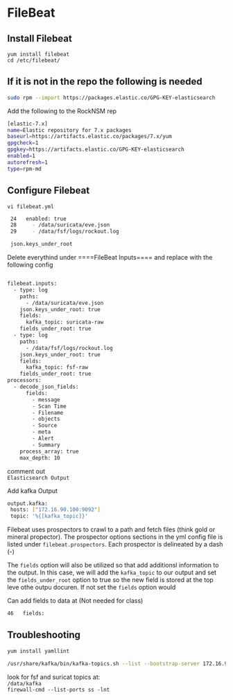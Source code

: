 # FileBeat

## Install Filebeat

`yum install filebeat`  
`cd /etc/filebeat/`  

## If it is not in the repo the following is needed

```bash
sudo rpm --import https://packages.elastic.co/GPG-KEY-elasticsearch
```

Add the following to the RockNSM rep

```bash
[elastic-7.x]
name=Elastic repository for 7.x packages
baseurl=https://artifacts.elastic.co/packages/7.x/yum
gpgcheck=1
gpgkey=https://artifacts.elastic.co/GPG-KEY-elasticsearch
enabled=1
autorefresh=1
type=rpm-md
```

## Configure Filebeat

`vi filebeat.yml`  

```bash
 24   enabled: true
 28     - /data/suricata/eve.json  
 29     - /data/fsf/logs/rockout.log

 json.keys_under_root
```

Delete everythind under ====FileBeat Inputs==== and replace with the following config  

```bash

filebeat.inputs:
  - type: log
    paths:
      - /data/suricata/eve.json
    json.keys_under_root: true
    fields:
      kafka_topic: suricata-raw
    fields_under_root: true
  - type: log
    paths:
      - /data/fsf/logs/rockout.log
    json.keys_under_root: true
    fields:
      kafka_topic: fsf-raw
    fields_under_root: true
processors:
  - decode_json_fields:
      fields:
        - message
        - Scan Time
        - Filename
        - objects
        - Source
        - meta
        - Alert
        - Summary
    process_array: true
    max_depth: 10
 ```

 comment out  
 `Elasticsearch Output`

 Add kafka Output  

 ```bash
 output.kafka:
  hosts: ["172.16.90.100:9092"]
  topic: '%{[kafka_topic]}'

 ```

 Filebeat uses prospectors to crawl to a path and fetch files (think gold or mineral propector). The prospector options sections in the yml config file is listed under `filebeat.prospectors`. Each prospector is delineated by a dash (-)

 The `fields` option will also be utilized so that add additionsl information to the output. In this case, we will add the `kafka_topic` to our output and set the `fields_under_root` option to true so the new field is stored at the top leve othe outpu docuren. If not set the `fields` option would  

 Can add fields to data at (Not needed for class)

 ```bash
 46   fields:
 ```

## Troubleshooting

 ```bash
 yum install yamllint

/usr/share/kafka/bin/kafka-topics.sh --list --bootstrap-server 172.16.90.100:9092
 ```

 look for fsf and suricat topics at:  
 `/data/kafka`  
 `firewall-cmd --list-ports
 ss -lnt`

